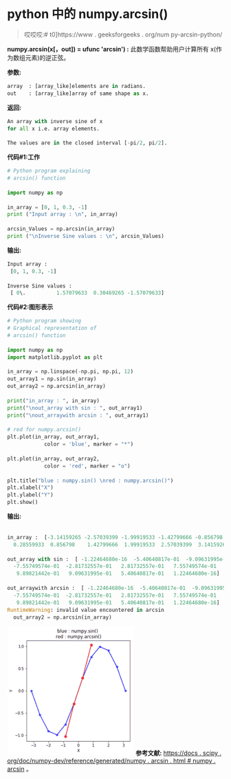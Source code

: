 # python 中的 numpy.arcsin()

> 哎哎哎:# t0]https://www . geeksforgeeks . org/num py-arcsin-python/

**numpy.arcsin(x[，out]) = ufunc 'arcsin') :** 此数学函数帮助用户计算所有 x(作为数组元素)的逆正弦。

**参数:**

```py
array  : [array_like]elements are in radians.
out    : [array_like]array of same shape as x.

```

**返回:**

```py
An array with inverse sine of x
for all x i.e. array elements. 

The values are in the closed interval [-pi/2, pi/2].

```

**代码#1:工作**

```py
# Python program explaining
# arcsin() function

import numpy as np

in_array = [0, 1, 0.3, -1]
print ("Input array : \n", in_array)

arcsin_Values = np.arcsin(in_array)
print ("\nInverse Sine values : \n", arcsin_Values)
```

**输出:**

```py
Input array : 
 [0, 1, 0.3, -1]

Inverse Sine values : 
 [ 0\.          1.57079633  0.30469265 -1.57079633]
```

**代码#2:图形表示**

```py
# Python program showing
# Graphical representation of 
# arcsin() function

import numpy as np
import matplotlib.pyplot as plt

in_array = np.linspace(-np.pi, np.pi, 12)
out_array1 = np.sin(in_array)
out_array2 = np.arcsin(in_array)

print("in_array : ", in_array)
print("\nout_array with sin : ", out_array1)
print("\nout_arraywith arcsin : ", out_array1)

# red for numpy.arcsin()
plt.plot(in_array, out_array1,
            color = 'blue', marker = "*")

plt.plot(in_array, out_array2,
            color = 'red', marker = "o")

plt.title("blue : numpy.sin() \nred : numpy.arcsin()")
plt.xlabel("X")
plt.ylabel("Y")
plt.show()
```

**输出:**

```py

in_array :  [-3.14159265 -2.57039399 -1.99919533 -1.42799666 -0.856798   -0.28559933
  0.28559933  0.856798    1.42799666  1.99919533  2.57039399  3.14159265]

out_array with sin :  [ -1.22464680e-16  -5.40640817e-01  -9.09631995e-01  -9.89821442e-01
  -7.55749574e-01  -2.81732557e-01   2.81732557e-01   7.55749574e-01
   9.89821442e-01   9.09631995e-01   5.40640817e-01   1.22464680e-16]

out_arraywith arcsin :  [ -1.22464680e-16  -5.40640817e-01  -9.09631995e-01  -9.89821442e-01
  -7.55749574e-01  -2.81732557e-01   2.81732557e-01   7.55749574e-01
   9.89821442e-01   9.09631995e-01   5.40640817e-01   1.22464680e-16]
RuntimeWarning: invalid value encountered in arcsin
  out_array2 = np.arcsin(in_array)
```

![](img/d91860a32458a992d0d971aff9082f78.png)
**参考文献:**
[https://docs . scipy . org/doc/numpy-dev/reference/generated/numpy . arcsin . html # numpy . arcsin](https://docs.scipy.org/doc/numpy-dev/reference/generated/numpy.arcsin.html#numpy.arcsin)
。